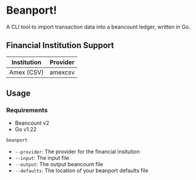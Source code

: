# Beanport!

A CLI tool to import transaction data into a beancount ledger, written in Go.

## Financial Institution Support

| Institution | Provider |
| ----------- | -------- |
| Amex (CSV)  | amexcsv  |

## Usage

### Requirements

- Beancount v2
- Go v1.22

```bash
beanport
```

- `--provider`: The provider for the financial insitution
- `--input`: The input file
- `--output`: The output beancount file
- `--defaults`: The location of your beanport defaults file
